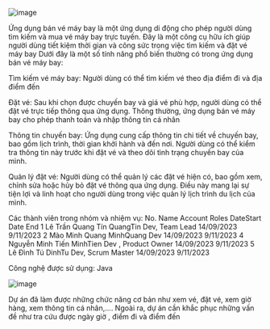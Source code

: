 
  ![image](https://github.com/NguyenMinhTien-dev/AppBanVeMayBay/assets/131165423/ec94dcc0-3015-4907-901a-be081a931161)

Ứng dụng bán vé máy bay là một ứng dụng di động cho phép người dùng tìm kiếm và mua vé máy bay trực tuyến. Đây là một công cụ hữu ích giúp người dùng tiết kiệm thời gian và công sức trong việc tìm kiếm và đặt vé máy bay 
Dưới đây là một số tính năng phổ biến thường có trong ứng dụng bán vé máy bay:

Tìm kiếm vé máy bay: Người dùng có thể tìm kiếm vé theo địa điểm đi và địa điểm đến

Đặt vé: Sau khi chọn được chuyến bay và giá vé phù hợp, người dùng có thể đặt vé trực tiếp thông qua ứng dụng. Thông thường, ứng dụng bán vé máy bay cho phép thanh toán và nhập thông tin cá nhân

Thông tin chuyến bay: Ứng dụng cung cấp thông tin chi tiết về chuyến bay, bao gồm lịch trình, thời gian khởi hành và đến nơi. Người dùng có thể kiểm tra thông tin này trước khi đặt vé và theo dõi tình trạng chuyến bay của mình.

Quản lý đặt vé: Người dùng có thể quản lý các đặt vé hiện có, bao gồm xem, chỉnh sửa hoặc hủy bỏ đặt vé thông qua ứng dụng. Điều này mang lại sự tiện lợi và linh hoạt cho người dùng trong việc quản lý lịch trình du lịch của mình.

Các thành viên trong nhóm và nhiệm vụ:
No.	       Name	                   Account	              Roles	                DateStart	    Date End
1	  Lê Trần Quang Tín	            QuangTin       	  Dev, Team Lead	           14/09/2023	    9/11/2023
2	  Mào Minh Quang	             MinhQuang	              Dev 	               14/09/2023	    9/11/2023
4	  Nguyễn Minh Tiến	            MinhTien	        Dev , Product Owner	       14/09/2023	    9/11/2023
5  	Lê Đình Tú	                  DinhTu            Dev, Scrum Master	         14/09/2023	    9/11/2023


Công nghệ được sử dụng: Java



![image](https://github.com/NguyenMinhTien-dev/AppBanVeMayBay/assets/131165423/d214e885-b74e-4abe-830d-56cbe2255a35)

Dự án đã làm được những chức năng cơ bản như xem vé, đặt vé, xem giờ hàng, xem thông tin cá nhân,.... Ngoài ra, dự án cần khắc phục những vấn đề như tra cứu được ngày giờ , điểm đi và điểm đến
